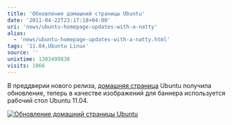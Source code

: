 ```yaml
---
title: 'Обновление домашний страницы Ubuntu'
date: '2011-04-22T23:17:18+04:00'
uri: 'news/ubuntu-homepage-updates-with-a-natty'
alias: 
  - 'news/ubuntu-homepage-updates-with-a-natty.html'
tags: '11.04,Ubuntu Linux'
source: ''
unixtime: 1303499838
visits: 1866
---
```

В преддверии нового релиза, [домашняя страница](http://www.ubuntu.com/) Ubuntu получила обновление, теперь в качестве изображений для баннера используется рабочий стол Ubuntu 11.04.

[![Обновление домашний страницы Ubuntu](img/2011/04/22/23-00/ubuntu-banner-5643683835-o.jpg)](img/2011/04/22/23-00/ubuntu-banner-5643683835-o.jpg)
